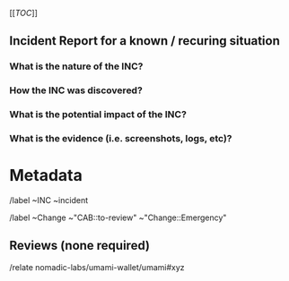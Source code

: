 [[_TOC_]]
## Incident Report for a known / recuring situation
<!-- Use if the incident is a recurring issue, with an already validated change procedure -->
<!-- Add link to already validated related incident or Emergency change -->

### What is the nature of the INC?
<!-- Which parts of the system where affected ? -->


### How the INC was discovered?


### What is the potential impact of the INC?


### What is the evidence (i.e. screenshots, logs, etc)?


<!-- METADATA for project management, please leave the following lines and edit as needed -->
# Metadata
<!-- Severity : pick one the gitlab panel, right side of the window when viewing the incident after creation -->

/label ~INC ~incident  
<!-- Labels and default review status for gitlab Change management process, comment if no change was performed-->
/label ~Change ~"CAB::to-review" ~"Change::Emergency"

## Reviews (none required)
<!-- No review required since this is a known incident with already validated change procedure -->

<!-- Indicate the reference of a similar issue : -->
/relate nomadic-labs/umami-wallet/umami#xyz


<!-- ( ping CAB members : @picdc @remyzorg @comeh @philippewang.info @SamREye ) -->
<!-- /unlabel ~"CAB::to-review" -->



<!-- METADATA - end -->
